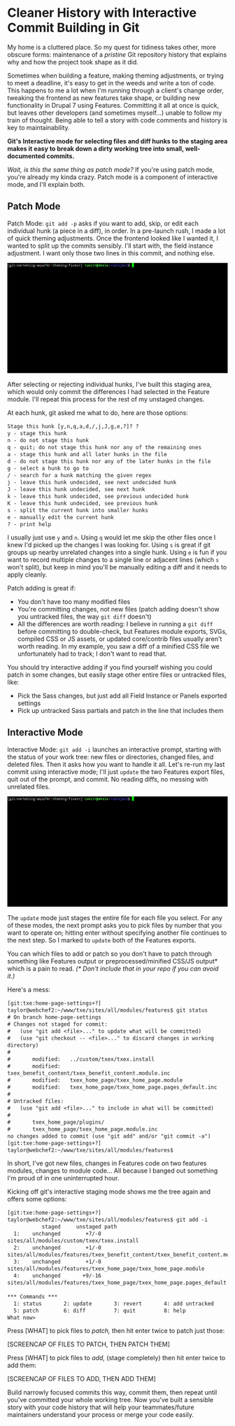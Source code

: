 # Cleaner History with Interactive Commit Building in Git

My home is a cluttered place. So my quest for tidiness takes other, more
obscure forms: maintenance of a _pristine_ Git repository history that explains
why and how the project took shape as it did.

Sometimes when building a feature, making theming adjustments, or trying to meet
a deadline, it's easy to get in the weeds and write a ton of code. This happens
to me a lot when I'm running through a client's change order, tweaking the frontend
as new features take shape, or building new functionality in Drupal 7
using Features. Committing it all at once is quick, but leaves other developers
(and sometimes myself...) unable to follow my train of thought. Being able to
tell a story with code comments and history is key to maintainability.

**Git's Interactive mode for selecting files and diff hunks to the staging area
makes it easy to break down a dirty working tree into small, well-documented
commits.**

_Wait, is this the same thing as patch mode?_ If you're using patch mode, you're
already my kinda crazy. Patch mode is a component of interactive mode, and I'll
explain both.

## Patch Mode

Patch Mode: `git add -p` asks if you want to add, skip, or edit each
individual hunk (a piece in a diff), in order. In a pre-launch rush, I made a
lot of quick theming adjustments. Once the frontend looked like I wanted it, I
wanted to split up the commits sensibly. I'll start with, the field instance
adjustment. I want only those two lines in this commit, and nothing else.

![Patch Mode](images/patch-mode.gif)

After selecting or rejecting individual hunks, I've built this staging area,
which would only commit the differences I had selected in the Feature module.
I'll repeat this process for the rest of my unstaged changes.

At each hunk, git asked me what to do, here are those options:

```
Stage this hunk [y,n,q,a,d,/,j,J,g,e,?]? ?
y - stage this hunk
n - do not stage this hunk
q - quit; do not stage this hunk nor any of the remaining ones
a - stage this hunk and all later hunks in the file
d - do not stage this hunk nor any of the later hunks in the file
g - select a hunk to go to
/ - search for a hunk matching the given regex
j - leave this hunk undecided, see next undecided hunk
J - leave this hunk undecided, see next hunk
k - leave this hunk undecided, see previous undecided hunk
K - leave this hunk undecided, see previous hunk
s - split the current hunk into smaller hunks
e - manually edit the current hunk
? - print help
```

I usually just use `y` and `n`. Using `q` would let me skip the other files once
I knew I'd picked up the changes I was looking for. Using `s` is great if git
groups up nearby unrelated changes into a single hunk. Using `e` is fun if you
want to record multiple changes to a single line or adjacent lines (which `s`
won't split), but keep in mind you'll be manually editing a diff and it needs to
apply cleanly.

Patch adding is great if:

- You don't have too many modified files
- You're committing changes, not new files (patch adding doesn't show you
  untracked files, the way `git diff` doesn't)
- All the differences are worth reading: I believe in running a `git diff`
  before committing to double-check, but Features module exports, SVGs, compiled
  CSS or JS assets, or updated core/contrib files usually aren't worth reading.
  In my example, you saw a diff of a minified CSS file we unfortunately had to
  track; I don't want to read that.

You should try interactive adding if you find yourself wishing you could patch
in some changes, but easily stage other entire files or untracked files, like:

- Pick the Sass changes, but just add all Field Instance or Panels exported settings
- Pick up untracked Sass partials and patch in the line that includes them

## Interactive Mode

Interactive Mode: `git add -i` launches an interactive prompt, starting with the
status of your work tree: new files or directories, changed files, and deleted
files. Then it asks how you want to handle it all. Let's re-run my last commit
using interactive mode; I'll just `update` the two Features export files, quit
out of the prompt, and commit. No reading diffs, no messing with unrelated
files.

![Interactive Mode](images/interactive-mode-1.gif)

The `update` mode just stages the entire file for each file you select. For any
of these modes, the next prompt asks you to pick files by number that you want
to operate on; hitting enter without specifying another file continues to the
next step. So I marked to `update` both of the Features exports.

You can which files to add or patch so you don't have to patch
through something like Features output or preprocessed/minified CSS/JS output\*
which is a pain to read. _(\* Don't include that in your repo if you can avoid it.)_

Here's a mess:

```
[git:txe:home-page-settings+?] taylor@webchef2:~/www/txe/sites/all/modules/features$ git status
# On branch home-page-settings
# Changes not staged for commit:
#   (use "git add <file>..." to update what will be committed)
#   (use "git checkout -- <file>..." to discard changes in working directory)
#
#       modified:   ../custom/txex/txex.install
#       modified:   txex_benefit_content/txex_benefit_content.module.inc
#       modified:   txex_home_page/txex_home_page.module
#       modified:   txex_home_page/txex_home_page.pages_default.inc
#
# Untracked files:
#   (use "git add <file>..." to include in what will be committed)
#
#       txex_home_page/plugins/
#       txex_home_page/txex_home_page.module.inc
no changes added to commit (use "git add" and/or "git commit -a")
[git:txe:home-page-settings+?] taylor@webchef2:~/www/txe/sites/all/modules/features$
```

In short, I've got new files, changes in Features code on two features modules,
changes to module code... All because I banged out something I'm proud of in one
uninterrupted hour.

Kicking off git's interactive staging mode shows me the tree again and offers
some options:

```
[git:txe:home-page-settings+?] taylor@webchef2:~/www/txe/sites/all/modules/features$ git add -i
           staged     unstaged path
  1:    unchanged        +7/-0 sites/all/modules/custom/txex/txex.install
  2:    unchanged        +1/-0 sites/all/modules/features/txex_benefit_content/txex_benefit_content.module.inc
  3:    unchanged        +1/-0 sites/all/modules/features/txex_home_page/txex_home_page.module
  4:    unchanged       +9/-16 sites/all/modules/features/txex_home_page/txex_home_page.pages_default.inc

*** Commands ***
  1: status       2: update       3: revert       4: add untracked
  5: patch        6: diff         7: quit         8: help
What now>
```

Press [WHAT] to pick files to _patch,_ then hit enter twice to patch just those:

[SCREENCAP OF FILES TO PATCH, THEN PATCH THEM]

Press [WHAT] to pick files to _add,_ (stage completely) then hit enter twice to
add them:

[SCREENCAP OF FILES TO ADD, THEN ADD THEM]

Build narrowly focused commits this way, commit them, then repeat until you've
committed your whole working tree. Now you've built a sensible story with your
code history that will help your teammates/future maintainers understand
your process or merge your code easily.
